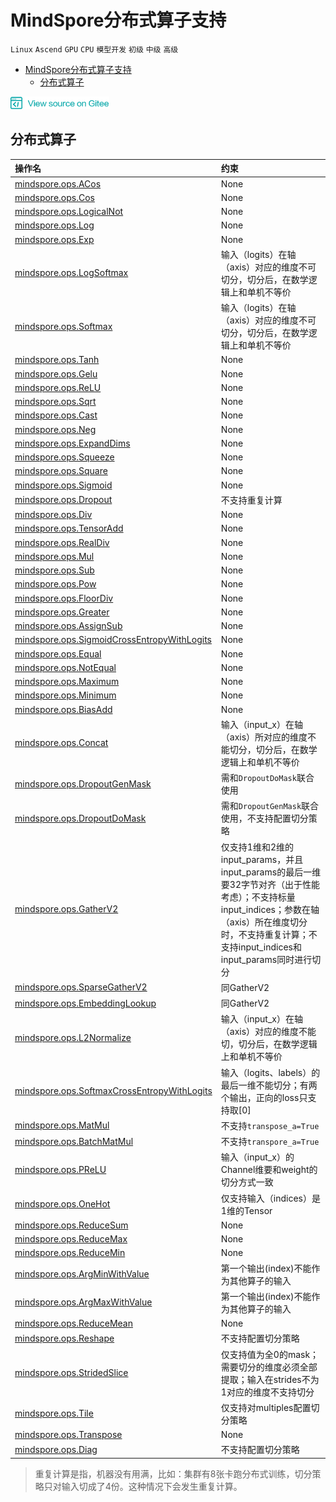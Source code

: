 # MindSpore分布式算子支持

`Linux` `Ascend` `GPU` `CPU` `模型开发` `初级` `中级` `高级`

<!-- TOC -->

- [MindSpore分布式算子支持](#mindspore分布式算子支持)
    - [分布式算子](#分布式算子)

<!-- /TOC -->

<a href="https://gitee.com/mindspore/docs/blob/r1.0/docs/note/source_zh_cn/operator_list_parallel.md" target="_blank"><img src="./_static/logo_source.png"></a>

## 分布式算子

| 操作名                | 约束
| :-----------         | :-----------
| [mindspore.ops.ACos](https://www.mindspore.cn/doc/api_python/zh-CN/r1.0/mindspore/mindspore.ops.html#mindspore.ops.ACos)     |  None
| [mindspore.ops.Cos](https://www.mindspore.cn/doc/api_python/zh-CN/r1.0/mindspore/mindspore.ops.html#mindspore.ops.Cos)    |  None
| [mindspore.ops.LogicalNot](https://www.mindspore.cn/doc/api_python/zh-CN/r1.0/mindspore/mindspore.ops.html#mindspore.ops.LogicalNot)    |  None
| [mindspore.ops.Log](https://www.mindspore.cn/doc/api_python/zh-CN/r1.0/mindspore/mindspore.ops.html#mindspore.ops.Log)    |  None
| [mindspore.ops.Exp](https://www.mindspore.cn/doc/api_python/zh-CN/r1.0/mindspore/mindspore.ops.html#mindspore.ops.Exp)    |  None
| [mindspore.ops.LogSoftmax](https://www.mindspore.cn/doc/api_python/zh-CN/r1.0/mindspore/mindspore.ops.html#mindspore.ops.LogSoftmax)    |  输入（logits）在轴（axis）对应的维度不可切分，切分后，在数学逻辑上和单机不等价
| [mindspore.ops.Softmax](https://www.mindspore.cn/doc/api_python/zh-CN/r1.0/mindspore/mindspore.ops.html#mindspore.ops.Softmax)    |  输入（logits）在轴（axis）对应的维度不可切分，切分后，在数学逻辑上和单机不等价
| [mindspore.ops.Tanh](https://www.mindspore.cn/doc/api_python/zh-CN/r1.0/mindspore/mindspore.ops.html#mindspore.ops.Tanh)    |  None
| [mindspore.ops.Gelu](https://www.mindspore.cn/doc/api_python/zh-CN/r1.0/mindspore/mindspore.ops.html#mindspore.ops.Gelu)    |  None
| [mindspore.ops.ReLU](https://www.mindspore.cn/doc/api_python/zh-CN/r1.0/mindspore/mindspore.ops.html#mindspore.ops.ReLU)    |  None
| [mindspore.ops.Sqrt](https://www.mindspore.cn/doc/api_python/zh-CN/r1.0/mindspore/mindspore.ops.html#mindspore.ops.Sqrt)    |  None
| [mindspore.ops.Cast](https://www.mindspore.cn/doc/api_python/zh-CN/r1.0/mindspore/mindspore.ops.html#mindspore.ops.Cast)    |  None
| [mindspore.ops.Neg](https://www.mindspore.cn/doc/api_python/zh-CN/r1.0/mindspore/mindspore.ops.html#mindspore.ops.Neg)    |  None
| [mindspore.ops.ExpandDims](https://www.mindspore.cn/doc/api_python/zh-CN/r1.0/mindspore/mindspore.ops.html#mindspore.ops.ExpandDims)    |  None
| [mindspore.ops.Squeeze](https://www.mindspore.cn/doc/api_python/zh-CN/r1.0/mindspore/mindspore.ops.html#mindspore.ops.Squeeze)    |  None
| [mindspore.ops.Square](https://www.mindspore.cn/doc/api_python/zh-CN/r1.0/mindspore/mindspore.ops.html#mindspore.ops.Square)    |  None
| [mindspore.ops.Sigmoid](https://www.mindspore.cn/doc/api_python/zh-CN/r1.0/mindspore/mindspore.ops.html#mindspore.ops.Sigmoid)    |  None
| [mindspore.ops.Dropout](https://www.mindspore.cn/doc/api_python/zh-CN/r1.0/mindspore/mindspore.ops.html#mindspore.ops.Dropout)    |  不支持重复计算
| [mindspore.ops.Div](https://www.mindspore.cn/doc/api_python/zh-CN/r1.0/mindspore/mindspore.ops.html#mindspore.ops.Div)    |  None
| [mindspore.ops.TensorAdd](https://www.mindspore.cn/doc/api_python/zh-CN/r1.0/mindspore/mindspore.ops.html#mindspore.ops.TensorAdd)    |  None
| [mindspore.ops.RealDiv](https://www.mindspore.cn/doc/api_python/zh-CN/r1.0/mindspore/mindspore.ops.html#mindspore.ops.RealDiv)    |  None
| [mindspore.ops.Mul](https://www.mindspore.cn/doc/api_python/zh-CN/r1.0/mindspore/mindspore.ops.html#mindspore.ops.Mul)    |  None
| [mindspore.ops.Sub](https://www.mindspore.cn/doc/api_python/zh-CN/r1.0/mindspore/mindspore.ops.html#mindspore.ops.Sub)    |  None
| [mindspore.ops.Pow](https://www.mindspore.cn/doc/api_python/zh-CN/r1.0/mindspore/mindspore.ops.html#mindspore.ops.Pow)    |  None
| [mindspore.ops.FloorDiv](https://www.mindspore.cn/doc/api_python/zh-CN/r1.0/mindspore/mindspore.ops.html#mindspore.ops.FloorDiv)    |  None
| [mindspore.ops.Greater](https://www.mindspore.cn/doc/api_python/zh-CN/r1.0/mindspore/mindspore.ops.html#mindspore.ops.Greater)    |  None
| [mindspore.ops.AssignSub](https://www.mindspore.cn/doc/api_python/zh-CN/r1.0/mindspore/mindspore.ops.html#mindspore.ops.AssignSub)    |  None
| [mindspore.ops.SigmoidCrossEntropyWithLogits](https://www.mindspore.cn/doc/api_python/zh-CN/r1.0/mindspore/mindspore.ops.html#mindspore.ops.SigmoidCrossEntropyWithLogits)    |  None
| [mindspore.ops.Equal](https://www.mindspore.cn/doc/api_python/zh-CN/r1.0/mindspore/mindspore.ops.html#mindspore.ops.Equal)    | None
| [mindspore.ops.NotEqual](https://www.mindspore.cn/doc/api_python/zh-CN/r1.0/mindspore/mindspore.ops.html#mindspore.ops.NotEqual)    |  None
| [mindspore.ops.Maximum](https://www.mindspore.cn/doc/api_python/zh-CN/r1.0/mindspore/mindspore.ops.html#mindspore.ops.Maximum)    |  None
| [mindspore.ops.Minimum](https://www.mindspore.cn/doc/api_python/zh-CN/r1.0/mindspore/mindspore.ops.html#mindspore.ops.Minimum)    |  None
| [mindspore.ops.BiasAdd](https://www.mindspore.cn/doc/api_python/zh-CN/r1.0/mindspore/mindspore.ops.html#mindspore.ops.BiasAdd)    |  None
| [mindspore.ops.Concat](https://www.mindspore.cn/doc/api_python/zh-CN/r1.0/mindspore/mindspore.ops.html#mindspore.ops.Concat)    |  输入（input_x）在轴（axis）所对应的维度不能切分，切分后，在数学逻辑上和单机不等价
| [mindspore.ops.DropoutGenMask](https://www.mindspore.cn/doc/api_python/zh-CN/r1.0/mindspore/mindspore.ops.html#mindspore.ops.DropoutGenMask)    |  需和`DropoutDoMask`联合使用
| [mindspore.ops.DropoutDoMask](https://www.mindspore.cn/doc/api_python/zh-CN/r1.0/mindspore/mindspore.ops.html#mindspore.ops.DropoutDoMask)    |  需和`DropoutGenMask`联合使用，不支持配置切分策略
| [mindspore.ops.GatherV2](https://www.mindspore.cn/doc/api_python/zh-CN/r1.0/mindspore/mindspore.ops.html#mindspore.ops.GatherV2)    |  仅支持1维和2维的input_params，并且input_params的最后一维要32字节对齐（出于性能考虑）；不支持标量input_indices；参数在轴（axis）所在维度切分时，不支持重复计算；不支持input_indices和input_params同时进行切分
| [mindspore.ops.SparseGatherV2](https://www.mindspore.cn/doc/api_python/zh-CN/r1.0/mindspore/mindspore.ops.html#mindspore.ops.SparseGatherV2)    |  同GatherV2
| [mindspore.ops.EmbeddingLookup](https://www.mindspore.cn/doc/api_python/zh-CN/r1.0/mindspore/mindspore.ops.html#mindspore.ops.EmbeddingLookup)    |  同GatherV2
| [mindspore.ops.L2Normalize](https://www.mindspore.cn/doc/api_python/zh-CN/r1.0/mindspore/mindspore.ops.html#mindspore.ops.L2Normalize)    | 输入（input_x）在轴（axis）对应的维度不能切，切分后，在数学逻辑上和单机不等价
| [mindspore.ops.SoftmaxCrossEntropyWithLogits](https://www.mindspore.cn/doc/api_python/zh-CN/r1.0/mindspore/mindspore.ops.html#mindspore.ops.SoftmaxCrossEntropyWithLogits)    | 输入（logits、labels）的最后一维不能切分；有两个输出，正向的loss只支持取[0]
| [mindspore.ops.MatMul](https://www.mindspore.cn/doc/api_python/zh-CN/r1.0/mindspore/mindspore.ops.html#mindspore.ops.MatMul)    |  不支持`transpose_a=True`
| [mindspore.ops.BatchMatMul](https://www.mindspore.cn/doc/api_python/zh-CN/r1.0/mindspore/mindspore.ops.html#mindspore.ops.BatchMatMul)    |  不支持`transpore_a=True`
| [mindspore.ops.PReLU](https://www.mindspore.cn/doc/api_python/zh-CN/r1.0/mindspore/mindspore.ops.html#mindspore.ops.PReLU)    |  输入（input_x）的Channel维要和weight的切分方式一致
| [mindspore.ops.OneHot](https://www.mindspore.cn/doc/api_python/zh-CN/r1.0/mindspore/mindspore.ops.html#mindspore.ops.OneHot)    |  仅支持输入（indices）是1维的Tensor
| [mindspore.ops.ReduceSum](https://www.mindspore.cn/doc/api_python/zh-CN/r1.0/mindspore/mindspore.ops.html#mindspore.ops.ReduceSum)    |  None
| [mindspore.ops.ReduceMax](https://www.mindspore.cn/doc/api_python/zh-CN/r1.0/mindspore/mindspore.ops.html#mindspore.ops.ReduceMax)    |  None
| [mindspore.ops.ReduceMin](https://www.mindspore.cn/doc/api_python/zh-CN/r1.0/mindspore/mindspore.ops.html#mindspore.ops.ReduceMin)    |  None
| [mindspore.ops.ArgMinWithValue](https://www.mindspore.cn/doc/api_python/zh-CN/r1.0/mindspore/mindspore.ops.html#mindspore.ops.ArgMinWithValue)    |  第一个输出(index)不能作为其他算子的输入
| [mindspore.ops.ArgMaxWithValue](https://www.mindspore.cn/doc/api_python/zh-CN/r1.0/mindspore/mindspore.ops.html#mindspore.ops.ArgMaxWithValue)    |  第一个输出(index)不能作为其他算子的输入
| [mindspore.ops.ReduceMean](https://www.mindspore.cn/doc/api_python/zh-CN/r1.0/mindspore/mindspore.ops.html#mindspore.ops.ReduceMean)    |  None
| [mindspore.ops.Reshape](https://www.mindspore.cn/doc/api_python/zh-CN/r1.0/mindspore/mindspore.ops.html#mindspore.ops.Reshape)    |  不支持配置切分策略
| [mindspore.ops.StridedSlice](https://www.mindspore.cn/doc/api_python/zh-CN/r1.0/mindspore/mindspore.ops.html#mindspore.ops.StridedSlice)    |  仅支持值为全0的mask；需要切分的维度必须全部提取；输入在strides不为1对应的维度不支持切分
| [mindspore.ops.Tile](https://www.mindspore.cn/doc/api_python/zh-CN/r1.0/mindspore/mindspore.ops.html#mindspore.ops.Tile)    |  仅支持对multiples配置切分策略
| [mindspore.ops.Transpose](https://www.mindspore.cn/doc/api_python/zh-CN/r1.0/mindspore/mindspore.ops.html#mindspore.ops.Transpose)    |  None
| [mindspore.ops.Diag](https://www.mindspore.cn/doc/api_python/zh-CN/r1.0/mindspore/mindspore.ops.html#mindspore.ops.Diag)    |  不支持配置切分策略

> 重复计算是指，机器没有用满，比如：集群有8张卡跑分布式训练，切分策略只对输入切成了4份。这种情况下会发生重复计算。

